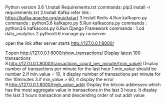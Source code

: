 Python version 3.6
1.Install Requirements.txt 
    commands: pip3 install -r requirements.txt
2.Install Kafka refer link : https://kafka.apache.org/quickstart
3.Install Redis
4.Run kafkapro.py 
    commands : python3.6 kafkapro.py
5.Run kafkacons.py
    commands : python3.6 kafkacons.py
6.Run Django Framework 
    commands : 1.cd data_analytics
               2.python3.6 manage.py runserver


open the link after server starts http://127.0.0.1:8000/

7.open http://127.0.0.1:8000/show_transactions/ 
    Display latest 100 transactions
8.http://127.0.0.1:8000/transactions_count_per_minute/{min_value}
    Display number of transactions per minute for the last hour
    1.min_value should be number
    2.if min_value = 10, it display number of transactions per minute for the 10minutes
    3.if min_value > 60, it display the error
9.http://127.0.0.1:8000/high_value_addr
    Display the bitcoin addresses which has the most aggregate value in transactions in the last 3 hours.
    It display the last 3 hours transaction and descending order of out addr value



